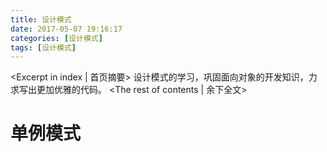```yaml
---
title: 设计模式
date: 2017-05-07 19:16:17
categories: [设计模式]
tags: [设计模式]
---
```

<Excerpt in index | 首页摘要>
设计模式的学习，巩固面向对象的开发知识，力求写出更加优雅的代码。<!-- more -->
<The rest of contents | 余下全文>
# 单例模式
